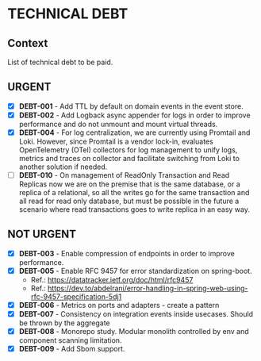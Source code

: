 # TECHNICAL DEBT

## Context

List of technical debt to be paid.

## URGENT

-[x] **DEBT-001** - Add TTL by default on domain events in the event store.
-[x] **DEBT-002** - Add Logback async appender for logs in order to improve performance and do not unmount and mount virtual threads.
-[x] **DEBT-004** - For log centralization, we are currently using Promtail and Loki. However, since Promtail is a vendor lock-in, evaluates OpenTelemetry (OTel) collectors for log management to unify logs, metrics and traces on collector and facilitate switching from Loki to another solution if needed.
-[ ] **DEBT-010** - On management of ReadOnly Transaction and Read Replicas now we are on the premise that is the same database, or a replica of a relational, so all the writes go for the same transaction and all read for read only database, but must be possible in the future a scenario where read transactions goes to write replica in an easy way.

## NOT URGENT

- [x] **DEBT-003** - Enable compression of endpoints in order to improve performance.
- [x] **DEBT-005** - Enable RFC 9457 for error standardization on spring-boot.
  - Ref.: https://datatracker.ietf.org/doc/html/rfc9457
  - Ref.: https://dev.to/abdelrani/error-handling-in-spring-web-using-rfc-9457-specification-5dj1
- [x] **DEBT-006** - Metrics on ports and adapters - create a pattern
- [x] **DEBT-007** - Consistency on integration events inside usecases. Should be thrown by the aggregate
- [x] **DEBT-008** - Monorepo study. Modular monolith controlled by env and component scanning limitation.
- [x] **DEBT-009** - Add Sbom support.
